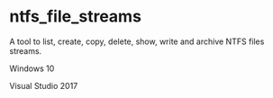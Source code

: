 # ntfs_file_streams

A tool to list, create, copy, delete, show, write and archive NTFS files streams.

Windows 10

Visual Studio 2017
